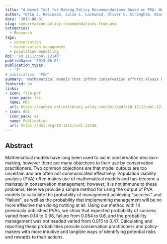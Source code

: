 ```yaml
---
title: "A Novel Tool for Making Policy Recommendations Based on PVA: Helping Theory Become Practice"
author: "Orin J. Robinson, Julie L. Lockwood, Oliver C. Stringham, Nina H. Fefferman"
date: '2015-06-01'
slug: conservation-policy-recommendations-from-pva
categories:
  - Research
tags:
  - conservation
  - conservation management
  - population modelling
doi: '10.1111/conl.12146'
publishDate: '2015-06-01'
publication_types:
  - '2'
# publication: 'PDF'
summary: 'Mathematical models that inform conservation efforts always have underlying uncertainty. We show that in many applied cases, this uncertainty results in a non-trivial probability that management action will have no benefit to conservation. We encourage future use of population viability analysis (PVA) to explicitly account for this uncertainty when considering whether or not to implement management actions.'
featured: no
links:
- icon: file-pdf
  icon_pack: fas
  name: PDF
  url: https://conbio.onlinelibrary.wiley.com/doi/epdf/10.1111/conl.12146
- icon: doi
  icon_pack: ai
  name: Publication
  url: https://doi.org/10.1111/conl.12146
---
```


## Abstract

Mathematical models have long been used to aid in conservation decision-making, however there are many objections to their use by conservation practitioners. Two common objections are that model outputs are too uncertain and are often not communicated effectively. Population viability analysis (PVA) often makes use of mathematical models and has become a mainstay in conservation management; however, it is not immune to these problems. Here we provide a simple method for using the output of PVA models to calculate the probability of management achieving "success" and "failure", as well as the probability that implementing management will be no more effective than doing nothing at all. Using our method with 14 previously published PVAs, we show that expected probability of success varied from 0.14 to 0.98, failure from 0.054 to 0.6, and the probability management was not needed varied from 0.015 to 0.47. Calculating and reporting these probabilities provide conservation practitioners and policy-makers with more intuitive and tangible ways of identifying potential risks and rewards to their actions.